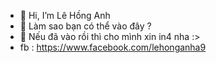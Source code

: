 - 👋 Hi, I’m  Lê Hồng Anh
- 👀 Làm sao bạn có thể vào đây ?
- 🌱 Nếu đã vào rồi thì cho mình xin in4 nha :>
- fb : https://www.facebook.com/lehonganha9

<!---
phangpaoho789/phangpaoho789 is a ✨ special ✨ repository because its `README.md` (this file) appears on your GitHub prof
You can click the Preview link to take a look at your changes.
--->
